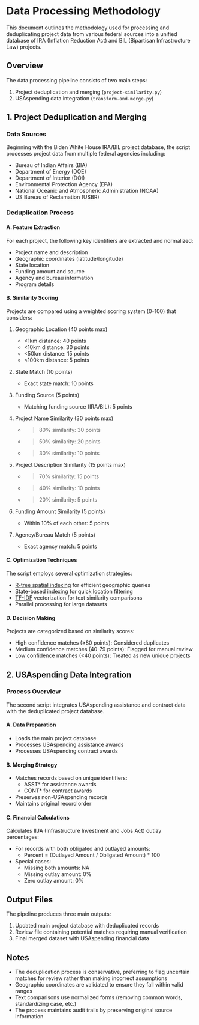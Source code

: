 # Data Processing Methodology

This document outlines the methodology used for processing and deduplicating project data from various federal sources into a unified database of IRA (Inflation Reduction Act) and BIL (Bipartisan Infrastructure Law) projects.

## Overview

The data processing pipeline consists of two main steps:
1. Project deduplication and merging (`project-similarity.py`)
2. USAspending data integration (`transform-and-merge.py`)

## 1. Project Deduplication and Merging

### Data Sources
Beginning with the Biden White House IRA/BIL project database, the script processes project data from multiple federal agencies including:
- Bureau of Indian Affairs (BIA)
- Department of Energy (DOE)
- Department of Interior (DOI)
- Environmental Protection Agency (EPA)
- National Oceanic and Atmospheric Administration (NOAA)
- US Bureau of Reclamation (USBR)

### Deduplication Process

#### A. Feature Extraction
For each project, the following key identifiers are extracted and normalized:
- Project name and description
- Geographic coordinates (latitude/longitude)
- State location
- Funding amount and source
- Agency and bureau information
- Program details

#### B. Similarity Scoring
Projects are compared using a weighted scoring system (0-100) that considers:

1. Geographic Location (40 points max)
   - <1km distance: 40 points
   - <10km distance: 30 points
   - <50km distance: 15 points
   - <100km distance: 5 points

2. State Match (10 points)
   - Exact state match: 10 points

3. Funding Source (5 points)
   - Matching funding source (IRA/BIL): 5 points

4. Project Name Similarity (30 points max)
   - >80% similarity: 30 points
   - >50% similarity: 20 points
   - >30% similarity: 10 points

5. Project Description Similarity (15 points max)
   - >70% similarity: 15 points
   - >40% similarity: 10 points
   - >20% similarity: 5 points

6. Funding Amount Similarity (5 points)
   - Within 10% of each other: 5 points

7. Agency/Bureau Match (5 points)
   - Exact agency match: 5 points

#### C. Optimization Techniques
The script employs several optimization strategies:
- [R-tree spatial indexing](https://www.geeksforgeeks.org/introduction-to-r-tree/) for efficient geographic queries
- State-based indexing for quick location filtering
- [TF-IDF](https://www.geeksforgeeks.org/understanding-tf-idf-term-frequency-inverse-document-frequency/) vectorization for text similarity comparisons
- Parallel processing for large datasets

#### D. Decision Making
Projects are categorized based on similarity scores:
- High confidence matches (≥80 points): Considered duplicates
- Medium confidence matches (40-79 points): Flagged for manual review
- Low confidence matches (<40 points): Treated as new unique projects

## 2. USAspending Data Integration

### Process Overview
The second script integrates USAspending assistance and contract data with the deduplicated project database.

#### A. Data Preparation
- Loads the main project database
- Processes USAspending assistance awards
- Processes USAspending contract awards

#### B. Merging Strategy
- Matches records based on unique identifiers:
  - ASST* for assistance awards
  - CONT* for contract awards
- Preserves non-USAspending records
- Maintains original record order

#### C. Financial Calculations
Calculates IIJA (Infrastructure Investment and Jobs Act) outlay percentages:
- For records with both obligated and outlayed amounts:
  - Percent = (Outlayed Amount / Obligated Amount) * 100
- Special cases:
  - Missing both amounts: NA
  - Missing outlay amount: 0%
  - Zero outlay amount: 0%

## Output Files

The pipeline produces three main outputs:
1. Updated main project database with deduplicated records
2. Review file containing potential matches requiring manual verification
3. Final merged dataset with USAspending financial data

## Notes

- The deduplication process is conservative, preferring to flag uncertain matches for review rather than making incorrect assumptions
- Geographic coordinates are validated to ensure they fall within valid ranges
- Text comparisons use normalized forms (removing common words, standardizing case, etc.)
- The process maintains audit trails by preserving original source information 
